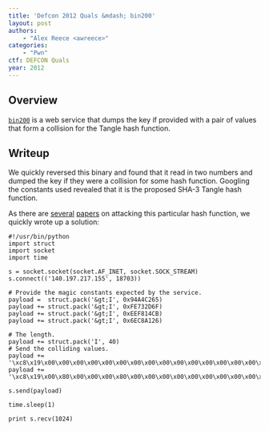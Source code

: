 ```yaml
---
title: 'Defcon 2012 Quals &mdash; bin200'
layout: post
authors: 
    - "Alex Reece <awreece>"
categories:
    - "Pwn"
ctf: DEFCON Quals
year: 2012
---
```

## Overview

[`bin200`][1] is a web service that dumps the key if provided with a pair of values that form a collision for the Tangle hash function.

<!--more-->

## Writeup

We quickly reversed this binary and found that it read in two numbers and dumped the key if they were a collision for some hash function. Googling the constants used revealed that it is the proposed SHA-3 Tangle hash function.

As there are [several][2] [papers][3] on attacking this particular hash function, we quickly wrote up a solution:

```
#!/usr/bin/python
import struct
import socket
import time

s = socket.socket(socket.AF_INET, socket.SOCK_STREAM)
s.connect(('140.197.217.155', 18703))

# Provide the magic constants expected by the service.
payload =  struct.pack('&gt;I', 0x94A4C265)
payload += struct.pack('&gt;I', 0xFE732D6F)
payload += struct.pack('&gt;I', 0xEEF814CB)
payload += struct.pack('&gt;I', 0x6EC8A126)

# The length.
payload += struct.pack('I', 40)
# Send the colliding values.
payload += '\xc8\x19\x00\x00\x00\x00\x00\x00\x00\x00\x00\x00\x00\x00\x00\x00\x00\x00\x00\x00\x00\x00\x00\x00\x00\x00\x00\x00\x00\x00\x00\x00\x00\x00\x00\x00\x00\x00\x00\x00'
payload += '\xc8\x19\x00\x80\x00\x00\x00\x80\x00\x00\x00\x00\x00\x00\x00\x00\x00\x00\x00\x00\x00\x00\x00\x00\x00\x00\x00\x00\x00\x00\x00\x00\x00\x00\x00\x80\x00\x00\x00\x80'

s.send(payload)

time.sleep(1)

print s.recv(1024)
```

 [1]: http://dl.ctftime.org/2/2/bin200-be19a9cbf33eaec013653cac2cac0ecf
 [2]: http://csrc.nist.gov/groups/ST/hash/sha-3/Round1/documents/Tangle_Comments.pdf
 [3]: www2.mat.dtu.dk/people/S.Thomsen/tangle/tangle-coll.pdf